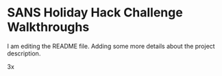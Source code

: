 # SANS Holiday Hack Challenge Walkthroughs
I am editing the README file. Adding some more details about the project description.

3x

